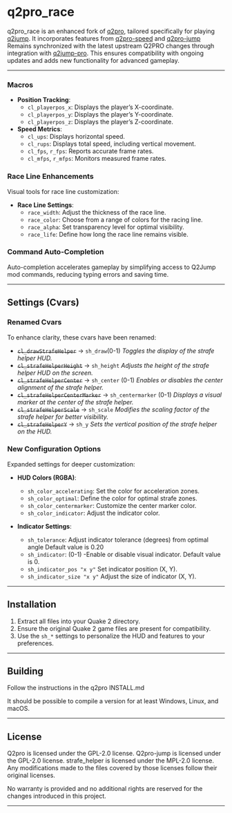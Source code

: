 # q2pro_race

q2pro_race is an enhanced fork of [q2pro](https://github.com/skullernet/q2pro), tailored specifically for playing [q2jump](http://q2jump.net).
It incorporates features from [q2pro-speed](https://github.com/kugelrund/q2pro-speed) and [q2pro-jump](https://github.com/TotallyMehis/q2pro-jump)
Remains synchronized with the latest upstream Q2PRO changes through integration with [q2jump-pro](https://github.com/q2jump-pro/q2jump-pro).
This ensures compatibility with ongoing updates and adds new functionality for advanced gameplay.

---

### Macros

- **Position Tracking**:
  - `cl_playerpos_x`: Displays the player’s X-coordinate.
  - `cl_playerpos_y`: Displays the player’s Y-coordinate.
  - `cl_playerpos_z`: Displays the player’s Z-coordinate.
- **Speed Metrics**:
  - `cl_ups`: Displays horizontal speed.
  - `cl_rups`: Displays total speed, including vertical movement.
  - `cl_fps`, `r_fps`: Reports accurate frame rates.
  - `cl_mfps`, `r_mfps`: Monitors measured frame rates.

### Race Line Enhancements

Visual tools for race line customization:

- **Race Line Settings**:
  - `race_width`: Adjust the thickness of the race line.
  - `race_color`: Choose from a range of colors for the racing line.
  - `race_alpha`: Set transparency level for optimal visibility.
  - `race_life`: Define how long the race line remains visible.

### Command Auto-Completion

Auto-completion accelerates gameplay by simplifying access to Q2Jump mod commands, reducing typing errors and saving time.

---

## Settings (Cvars)

### Renamed Cvars


To enhance clarity, these cvars have been renamed:

- ~~`cl_drawStrafeHelper`~~  -> `sh_draw`(0-1)                 _Toggles the display of the strafe helper HUD._
- ~~`cl_strafeHelperHeight`~~ -> `sh_height`              _Adjusts the height of the strafe helper HUD on the screen._
- ~~`cl_strafeHelperCenter`~~ -> `sh_center` (0-1)               _Enables or disables the center alignment of the strafe helper._
- ~~`cl_strafeHelperCenterMarker`~~ -> `sh_centermarker` (0-1)   _Displays a visual marker at the center of the strafe helper._
- ~~`cl_strafeHelperScale`~~ -> `sh_scale`                _Modifies the scaling factor of the strafe helper for better visibility._
- ~~`cl_strafeHelperY`~~ -> `sh_y`                        _Sets the vertical position of the strafe helper on the HUD._

### New Configuration Options

Expanded settings for deeper customization:

- **HUD Colors (RGBA)**:
  
  - `sh_color_accelerating`: Set the color for acceleration zones.
  - `sh_color_optimal`: Define the color for optimal strafe zones.
  - `sh_color_centermarker`: Customize the center marker color.
  - `sh_color_indicator`: Adjust the indicator color.
- **Indicator Settings**:
  
  - `sh_tolerance`: Adjust indicator tolerance (degrees) from optimal angle Default value is 0.20
  - `sh_indicator`: (0-1) -Enable or disable visual indicator. Default value is 0.
  - `sh_indicator_pos "x y"` Set indicator position (X, Y).
  - `sh_indicator_size "x y"` Adjust the size of indicator (X, Y).

---

## Installation

1. Extract all files into your Quake 2 directory.
2. Ensure the original Quake 2 game files are present for compatibility.
3. Use the `sh_*` settings to personalize the HUD and features to your preferences.

---

## Building

Follow the instructions in the q2pro INSTALL.md

It should be possible to compile a version for at least Windows, Linux, and macOS.

---

## License

Q2pro is licensed under the GPL-2.0 license.
Q2pro-jump is licensed under the GPL-2.0 license.
strafe_helper is licensed under the MPL-2.0 license.
Any modifications made to the files covered by those licenses follow their original licenses.

No warranty is provided and no additional rights are reserved for the changes introduced in this project.

---

